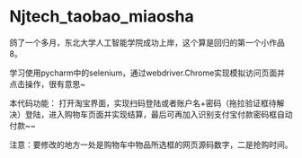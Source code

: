# Njtech_taobao_miaosha

鸽了一个多月，东北大学人工智能学院成功上岸，这个算是回归的第一个小作品8。

学习使用pycharm中的selenium，通过webdriver.Chrome实现模拟访问页面并点击操作，很有意思~

本代码功能：
  打开淘宝界面，实现扫码登陆或者账户名+密码（拖拉验证框待解决）登陆，进入购物车页面并实现结算，最后可再加入识别支付宝付款密码框自动付款~~
 
注意：要修改的地方一处是购物车中物品所选框的网页源码数字，二是抢购时间。
